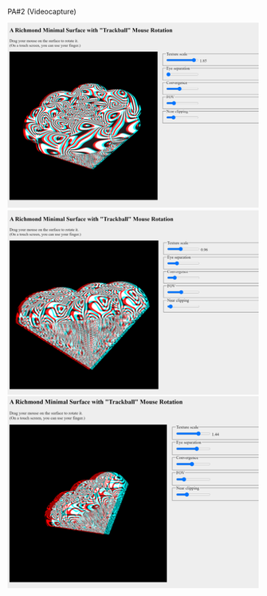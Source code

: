 PA#2 (Videocapture)

![](https://github.com/maxxus13/vr/blob/main/screen1.png)
![](https://github.com/maxxus13/vr/blob/main/screen2.png)
![](https://github.com/maxxus13/vr/blob/main/screen3.png)
